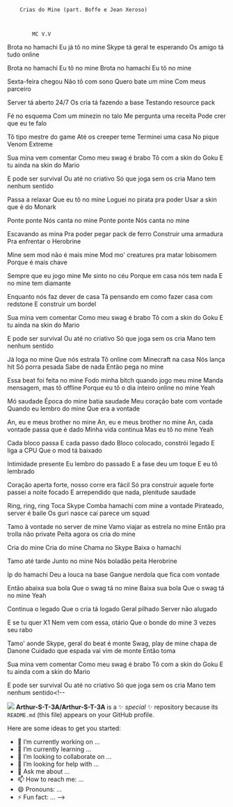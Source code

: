### 
        Crias do Mine (part. Boffe e Jean Xeroso)
        
    

            MC V.V
        

Brota no hamachi
Eu já tô no mine
Skype tá geral te esperando
Os amigo tá tudo online

Brota no hamachi
Eu tô no mine
Brota no hamachi
Eu tô no mine

Sexta-feira chegou
Não tô com sono
Quero bate um mine
Com meus parceiro

Server tá aberto
24/7
Os cria tá fazendo a base
Testando resource pack

Fé no esquema
Com um minezin no talo
Me pergunta uma receita
Pode crer que eu te falo

Tô tipo mestre do game
Até os creeper teme
Terminei uma casa
No pique Venom Extreme

Sua mina vem comentar
Como meu swag é brabo
Tô com a skin do Goku
E tu ainda na skin do Mario

E pode ser survival
Ou até no criativo
Só que joga sem os cria
Mano tem nenhum sentido

Passa a relaxar
Que eu tô no mine
Loguei no pirata pra poder
Usar a skin que é do Monark

Ponte ponte
Nós canta no mine
Ponte ponte
Nós canta no mine

Escavando as mina
Pra poder pegar pack de ferro
Construir uma armadura
Pra enfrentar o Herobrine

Mine sem mod não é mais mine
Mod mo' creatures pra matar lobisomem
Porque é mais chave

Sempre que eu jogo mine
Me sinto no céu
Porque em casa nós tem nada
E no mine tem diamante

Enquanto nós faz dever de casa
Tá pensando em como fazer casa com redstone
E construir um bordel

Sua mina vem comentar
Como meu swag é brabo
Tô com a skin do Goku
E tu ainda na skin do Mario

E pode ser survival
Ou até no criativo
Só que joga sem os cria
Mano tem nenhum sentido

Já loga no mine
Que nós estrala
Tô online com Minecraft na casa
Nós lança hit
Só porra pesada
Sabe de nada
Então pega no mine

Essa beat foi feita no mine
Fodo minha bitch quando jogo meu mine
Manda mensagem, mas tô offline
Porque eu tô o dia inteiro online no mine
Yeah

Mó saudade
Época do mine batia saudade
Meu coração bate com vontade
Quando eu lembro do mine
Que era a vontade

An, eu e meus brother no mine
An, eu e meus brother no mine
An, cada vontade passa que é dado
Minha vida continua
Mas eu tô no mine
Yeah

Cada bloco passa
E cada passo dado
Bloco colocado, constrói legado
E liga a CPU
Que o mod tá baixado

Intimidade presente
Eu lembro do passado
E a fase deu um toque
E eu tô lembrado

Coração aperta forte, nosso corre era fácil
Só pra construir aquele forte passei a noite focado
E arrependido que nada, plenitude saudade

Ring, ring, ring
Toca Skype
Comba hamachi com mine a vontade
Pirateado, server é baile
Os guri nasce caí parece um squad

Tamo à vontade no server de mine
Vamo viajar as estrela no mine
Então pra trolla não private
Peita agora os cria do mine

Cria do mine
Cria do mine
Chama no Skype
Baixa o hamachi

Tamo até tarde
Junto no mine
Nós boladão peita Herobrine

Ip do hamachi
Deu a louca na base
Gangue nerdola que fica com vontade

Então abaixa sua bola
Que o swag tá no mine
Baixa sua bola
Que o swag tá no mine
Yeah

Continua o legado
Que o cria tá logado
Geral pilhado
Server não alugado

E se tu quer X1
Nem vem com essa, otário
Que o bonde do mine
3 vezes seu rabo

Tamo' aonde
Skype, geral do beat é monte
Swag, play de mine chapa de Danone
Cuidado que espada vai vim de monte
Então toma

Sua mina vem comentar
Como meu swag é brabo
Tô com a skin do Goku
E tu ainda com a skin do Mario

E pode ser survival
Ou até no criativo
Só que joga sem os cria
Mano tem nenhum sentido<!--

![](https://media1.tenor.com/m/yJ-PwmavZjgAAAAC/konosuba-epic.gif)
**Arthur-S-T-3A/Arthur-S-T-3A** is a ✨ _special_ ✨ repository because its `README.md` (this file) appears on your GitHub profile.

Here are some ideas to get you started:

- 🔭 I’m currently working on ...
- 🌱 I’m currently learning ...
- 👯 I’m looking to collaborate on ...
- 🤔 I’m looking for help with ...
- 💬 Ask me about ...
- 📫 How to reach me: ...
- 😄 Pronouns: ...
- ⚡ Fun fact: ...
-->
